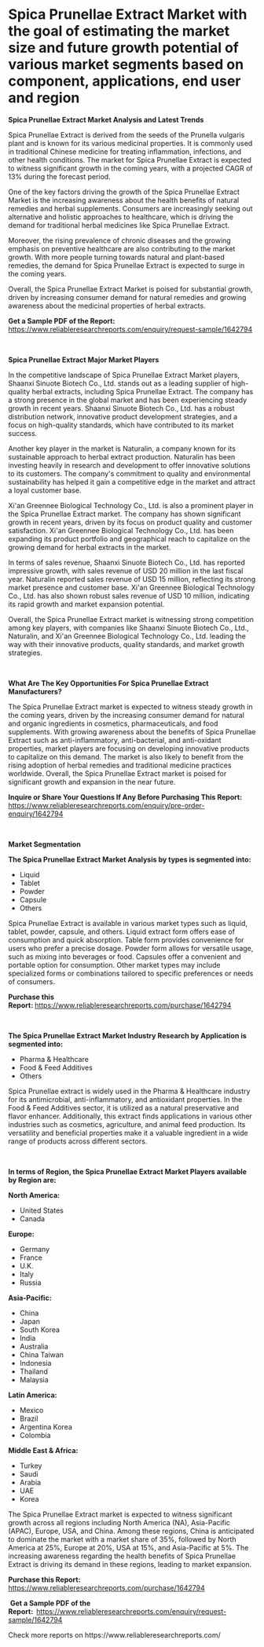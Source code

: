 <p><h1>Spica Prunellae Extract Market with the goal of estimating the market size and future growth potential of various market segments based on component, applications, end user and region</h1></p><p><strong>Spica Prunellae Extract Market Analysis and Latest Trends</strong></p>
<p><p>Spica Prunellae Extract is derived from the seeds of the Prunella vulgaris plant and is known for its various medicinal properties. It is commonly used in traditional Chinese medicine for treating inflammation, infections, and other health conditions. The market for Spica Prunellae Extract is expected to witness significant growth in the coming years, with a projected CAGR of 13% during the forecast period.</p><p>One of the key factors driving the growth of the Spica Prunellae Extract Market is the increasing awareness about the health benefits of natural remedies and herbal supplements. Consumers are increasingly seeking out alternative and holistic approaches to healthcare, which is driving the demand for traditional herbal medicines like Spica Prunellae Extract.</p><p>Moreover, the rising prevalence of chronic diseases and the growing emphasis on preventive healthcare are also contributing to the market growth. With more people turning towards natural and plant-based remedies, the demand for Spica Prunellae Extract is expected to surge in the coming years.</p><p>Overall, the Spica Prunellae Extract Market is poised for substantial growth, driven by increasing consumer demand for natural remedies and growing awareness about the medicinal properties of herbal extracts.</p></p>
<p><strong>Get a Sample PDF of the Report:&nbsp;</strong> <a href="https://www.reliableresearchreports.com/enquiry/request-sample/1642794">https://www.reliableresearchreports.com/enquiry/request-sample/1642794</a></p>
<p>&nbsp;</p>
<p><strong>Spica Prunellae Extract Major Market Players</strong></p>
<p><p>In the competitive landscape of Spica Prunellae Extract Market players, Shaanxi Sinuote Biotech Co., Ltd. stands out as a leading supplier of high-quality herbal extracts, including Spica Prunellae Extract. The company has a strong presence in the global market and has been experiencing steady growth in recent years. Shaanxi Sinuote Biotech Co., Ltd. has a robust distribution network, innovative product development strategies, and a focus on high-quality standards, which have contributed to its market success.</p><p>Another key player in the market is Naturalin, a company known for its sustainable approach to herbal extract production. Naturalin has been investing heavily in research and development to offer innovative solutions to its customers. The company's commitment to quality and environmental sustainability has helped it gain a competitive edge in the market and attract a loyal customer base.</p><p>Xi'an Greennee Biological Technology Co., Ltd. is also a prominent player in the Spica Prunellae Extract market. The company has shown significant growth in recent years, driven by its focus on product quality and customer satisfaction. Xi'an Greennee Biological Technology Co., Ltd. has been expanding its product portfolio and geographical reach to capitalize on the growing demand for herbal extracts in the market.</p><p>In terms of sales revenue, Shaanxi Sinuote Biotech Co., Ltd. has reported impressive growth, with sales revenue of USD 20 million in the last fiscal year. Naturalin reported sales revenue of USD 15 million, reflecting its strong market presence and customer base. Xi'an Greennee Biological Technology Co., Ltd. has also shown robust sales revenue of USD 10 million, indicating its rapid growth and market expansion potential.</p><p>Overall, the Spica Prunellae Extract market is witnessing strong competition among key players, with companies like Shaanxi Sinuote Biotech Co., Ltd., Naturalin, and Xi'an Greennee Biological Technology Co., Ltd. leading the way with their innovative products, quality standards, and market growth strategies.</p></p>
<p>&nbsp;</p>
<p><strong>What Are The Key Opportunities For Spica Prunellae Extract Manufacturers?</strong></p>
<p><p>The Spica Prunellae Extract market is expected to witness steady growth in the coming years, driven by the increasing consumer demand for natural and organic ingredients in cosmetics, pharmaceuticals, and food supplements. With growing awareness about the benefits of Spica Prunellae Extract such as anti-inflammatory, anti-bacterial, and anti-oxidant properties, market players are focusing on developing innovative products to capitalize on this demand. The market is also likely to benefit from the rising adoption of herbal remedies and traditional medicine practices worldwide. Overall, the Spica Prunellae Extract market is poised for significant growth and expansion in the near future.</p></p>
<p><strong>Inquire or Share Your Questions If Any Before Purchasing This Report:</strong> <a href="https://www.reliableresearchreports.com/enquiry/pre-order-enquiry/1642794">https://www.reliableresearchreports.com/enquiry/pre-order-enquiry/1642794</a></p>
<p>&nbsp;</p>
<p><strong>Market Segmentation</strong></p>
<p><strong>The Spica Prunellae Extract Market Analysis by types is segmented into:</strong></p>
<p><ul><li>Liquid</li><li>Tablet</li><li>Powder</li><li>Capsule</li><li>Others</li></ul></p>
<p><p>Spica Prunellae Extract is available in various market types such as liquid, tablet, powder, capsule, and others. Liquid extract form offers ease of consumption and quick absorption. Table form provides convenience for users who prefer a precise dosage. Powder form allows for versatile usage, such as mixing into beverages or food. Capsules offer a convenient and portable option for consumption. Other market types may include specialized forms or combinations tailored to specific preferences or needs of consumers.</p></p>
<p><strong>Purchase this Report:&nbsp;</strong><a href="https://www.reliableresearchreports.com/purchase/1642794">https://www.reliableresearchreports.com/purchase/1642794</a></p>
<p>&nbsp;</p>
<p><strong>The Spica Prunellae Extract Market Industry Research by Application is segmented into:</strong></p>
<p><ul><li>Pharma & Healthcare</li><li>Food & Feed Additives</li><li>Others</li></ul></p>
<p><p>Spica Prunellae extract is widely used in the Pharma & Healthcare industry for its antimicrobial, anti-inflammatory, and antioxidant properties. In the Food & Feed Additives sector, it is utilized as a natural preservative and flavor enhancer. Additionally, this extract finds applications in various other industries such as cosmetics, agriculture, and animal feed production. Its versatility and beneficial properties make it a valuable ingredient in a wide range of products across different sectors.</p></p>
<p>&nbsp;</p>
<p><strong>In terms of Region, the Spica Prunellae Extract Market Players available by Region are:</strong></p>
<p>
    <p> <strong> North America: </strong>
        <ul>
            <li>United States</li>
            <li>Canada</li>
        </ul>
        </p> 
    <p> <strong> Europe: </strong>
        <ul>
            <li>Germany</li>
            <li>France</li>
            <li>U.K.</li>
            <li>Italy</li>
            <li>Russia</li>
        </ul>
        </p> 
    <p> <strong> Asia-Pacific: </strong>
        <ul>
            <li>China</li>
            <li>Japan</li>
            <li>South Korea</li>
            <li>India</li>
            <li>Australia</li>
            <li>China Taiwan</li>
            <li>Indonesia</li>
            <li>Thailand</li>
            <li>Malaysia</li>
        </ul>
        </p> 
    <p> <strong> Latin America: </strong>
        <ul>
            <li>Mexico</li>
            <li>Brazil</li>
            <li>Argentina Korea</li>
            <li>Colombia</li>
        </ul>
        </p> 
    <p> <strong> Middle East & Africa: </strong>
        <ul>
            <li>Turkey</li>
            <li>Saudi</li>
            <li>Arabia</li>
            <li>UAE</li>
            <li>Korea</li>
        </ul>
    </p>
    </p>
<p><p>The Spica Prunellae Extract market is expected to witness significant growth across all regions including North America (NA), Asia-Pacific (APAC), Europe, USA, and China. Among these regions, China is anticipated to dominate the market with a market share of 35%, followed by North America at 25%, Europe at 20%, USA at 15%, and Asia-Pacific at 5%. The increasing awareness regarding the health benefits of Spica Prunellae Extract is driving its demand in these regions, leading to market expansion.</p></p>
<p><strong>Purchase this Report: </strong><a href="https://www.reliableresearchreports.com/purchase/1642794">https://www.reliableresearchreports.com/purchase/1642794</a></p>
<p>&nbsp;<strong>Get a Sample PDF of the Report:&nbsp;&nbsp;</strong><a href="https://www.reliableresearchreports.com/enquiry/request-sample/1642794">https://www.reliableresearchreports.com/enquiry/request-sample/1642794</a></p>
<p><strong></strong></p>
<p>Check more reports on https://www.reliableresearchreports.com/</p>